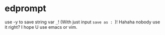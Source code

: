 # edprompt
use -y to save string var `_`! (With just input `save as : `)! Hahaha nobody use it right? I hope U use emacs or vim.
